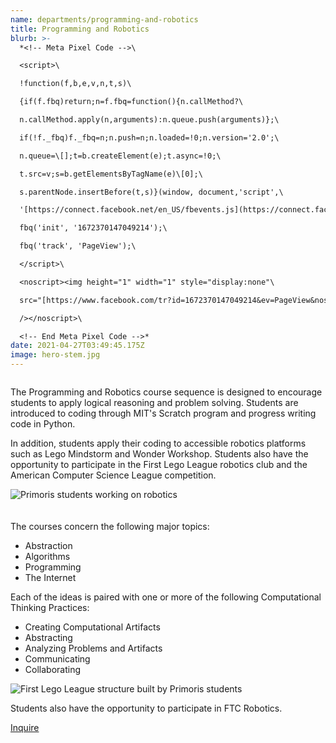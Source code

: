 ```yaml
---
name: departments/programming-and-robotics
title: Programming and Robotics
blurb: >-
  *<!-- Meta Pixel Code -->\

  <script>\

  !function(f,b,e,v,n,t,s)\

  {if(f.fbq)return;n=f.fbq=​function(){n.callMethod?\

  n.callMethod.apply(n,​arguments):n.queue.push(​arguments)};\

  if(!f._fbq)f._fbq=n;n.push=n;​n.loaded=!0;n.version='2.0';\

  n.queue=\[];t=b.createElement(​e);t.async=!0;\

  t.src=v;s=b.​getElementsByTagName(e)\[0];\

  s.parentNode.insertBefore(t,s)​}(window, document,'script',\

  '[https://connect.facebook.net/​en_US/fbevents.js](https://connect.facebook.net/en_US/fbevents.js)');\

  fbq('init', '1672370147049214');\

  fbq('track', 'PageView');\

  </script>\

  <noscript><img height="1" width="1" style="display:none"\

  src="[https://www.facebook.com/​tr?id=1672370147049214&ev=​PageView&noscript=1](https://www.facebook.com/tr?id=1672370147049214&ev=PageView&noscript=1)"\

  /></noscript>\

  <!-- End Meta Pixel Code -->*
date: 2021-04-27T03:49:45.175Z
image: hero-stem.jpg
---
```

<div class="row">
  <div class="column medium-6">
    <p>The Programming and Robotics course sequence is designed to encourage students to apply logical reasoning and problem solving. Students are introduced to coding through MIT's Scratch program and progress writing code in Python.  
    <p>In addition, students apply their coding to accessible robotics platforms such as Lego Mindstorm and Wonder Workshop. Students also have the opportunity to participate in the First Lego League robotics club and the American Computer Science League competition.</p>
  </div>
  <div class="column medium-6">
    <img src="/img/stem-2.jpg" alt="Primoris students working on robotics" />
  </div>
</div>
<div class="row" style="margin-top:20px">
  <div class="column medium-6 medium-push-6">
    <p>The courses concern the following major topics:</p>
    <ul class="bullets">
      <li>Abstraction</li>
      <li>Algorithms</li>
      <li>Programming</li>
      <li>The Internet</li>
    </ul>
    <p>Each of the ideas is paired with one or more of the following Computational Thinking Practices:</p>
    <ul class="bullets">
      <li>Creating Computational Artifacts</li>
      <li>Abstracting</li>
      <li>Analyzing Problems and Artifacts</li>
      <li>Communicating</li>
      <li>Collaborating</li>
    </ul>
  </div>
  <div class="column medium-6 medium-pull-6">
    <img src="/img/stem-3.jpg" alt="First Lego League structure built by Primoris students" />
  </div>
</div>
<p>Students also have the opportunity to participate in FTC Robotics.</p>
<a href="/contact" class="button secondary" style="margin-top:20px; margin-bottom:40px">Inquire</a>